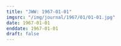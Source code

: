 ```yaml
---
title: "JWW: 1967-01-01"
imgsrc: "/img/journal/1967/01/01-01.jpg"
date: 1967-01-01
enddate: 1967-01-01
draft: false
---
```


<!-- fix pre-formatted input -->
